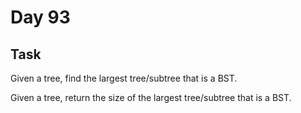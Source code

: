 # Day 93

## Task

Given a tree, find the largest tree/subtree that is a BST.

Given a tree, return the size of the largest tree/subtree that is a BST.